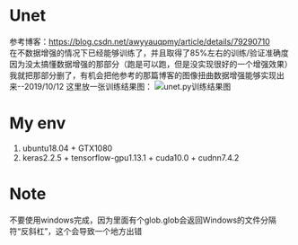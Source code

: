 # Unet
参考博客：https://blog.csdn.net/awyyauqpmy/article/details/79290710  
在不数据增强的情况下已经能够训练了，并且取得了85%左右的训练/验证准确度 
因为没太搞懂数据增强的那部分（跑是可以跑，但是没实现很好的一个增强效果）我就把那部分删了，有机会把他参考的那篇博客的图像扭曲数据增强能够实现出来--2019/10/12 
这里放一张训练结果图： 
![unet.py训练结果图](https://ae01.alicdn.com/kf/Hab913980059d4a53829a43f31a893d205.png) 
# My env
1. ubuntu18.04 + GTX1080 
2. keras2.2.5 + tensorflow-gpu1.13.1 + cuda10.0 + cudnn7.4.2 
# Note 
不要使用windows完成，因为里面有个glob.glob会返回Windows的文件分隔符“反斜杠”，这个会导致一个地方出错
